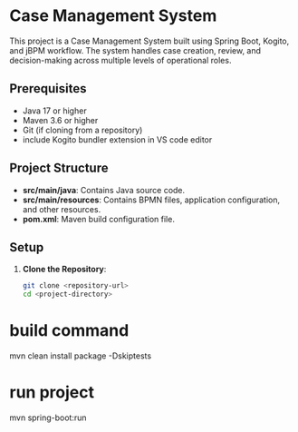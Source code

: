 # Case Management System

This project is a Case Management System built using Spring Boot, Kogito, and jBPM workflow. The system handles case creation, review, and decision-making across multiple levels of operational roles.

## Prerequisites

- Java 17 or higher
- Maven 3.6 or higher
- Git (if cloning from a repository)
- include Kogito bundler extension in VS code editor

## Project Structure

- **src/main/java**: Contains Java source code.
- **src/main/resources**: Contains BPMN files, application configuration, and other resources.
- **pom.xml**: Maven build configuration file.

## Setup

1. **Clone the Repository**:

   ```bash
   git clone <repository-url>
   cd <project-directory>

# build command
mvn clean install package -Dskiptests

# run project
mvn spring-boot:run

